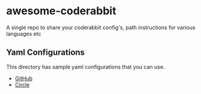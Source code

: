 # awesome-coderabbit
A single repo to share your coderabbit config's, path instructions for various languages etc

## Yaml Configurations

This directory has sample yaml configurations that you can use.

- [GitHub](yaml/.github/config.yaml)
- [Circle](yaml/.circleci/config.yml)
